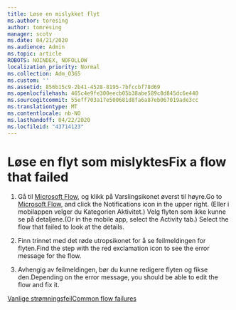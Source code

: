 ```yaml
---
title: Løse en mislykket flyt
ms.author: toresing
author: tomresing
manager: scotv
ms.date: 04/21/2020
ms.audience: Admin
ms.topic: article
ROBOTS: NOINDEX, NOFOLLOW
localization_priority: Normal
ms.collection: Adm_O365
ms.custom: ''
ms.assetid: 856b15c9-2b41-4528-8195-7bfccbf78d69
ms.openlocfilehash: 465c4e9fe300eecb05b38abe589c8d845dc6e440
ms.sourcegitcommit: 55eff703a17e500681d8fa6a87eb067019ade3cc
ms.translationtype: MT
ms.contentlocale: nb-NO
ms.lasthandoff: 04/22/2020
ms.locfileid: "43714123"
---
```

# <a name="fix-a-flow-that-failed"></a><span data-ttu-id="ffc5c-102">Løse en flyt som mislyktes</span><span class="sxs-lookup"><span data-stu-id="ffc5c-102">Fix a flow that failed</span></span>

1. <span data-ttu-id="ffc5c-103">Gå til [Microsoft Flow](https://flow.microsoft.com/), og klikk på Varslingsikonet øverst til høyre.</span><span class="sxs-lookup"><span data-stu-id="ffc5c-103">Go to [Microsoft Flow](https://flow.microsoft.com/), and click the Notifications icon in the upper right.</span></span> <span data-ttu-id="ffc5c-104">(Eller i mobilappen velger du Kategorien Aktivitet.) Velg flyten som ikke kunne se på detaljene.</span><span class="sxs-lookup"><span data-stu-id="ffc5c-104">(Or in the mobile app, select the Activity tab.) Select the flow that failed to look at the details.</span></span>
    
2. <span data-ttu-id="ffc5c-105">Finn trinnet med det røde utropsikonet for å se feilmeldingen for flyten.</span><span class="sxs-lookup"><span data-stu-id="ffc5c-105">Find the step with the red exclamation icon to see the error message for the flow.</span></span>
    
3. <span data-ttu-id="ffc5c-106">Avhengig av feilmeldingen, bør du kunne redigere flyten og fikse den.</span><span class="sxs-lookup"><span data-stu-id="ffc5c-106">Depending on the error message, you should be able to edit the flow and fix it.</span></span> 
    
[<span data-ttu-id="ffc5c-107">Vanlige strømningsfeil</span><span class="sxs-lookup"><span data-stu-id="ffc5c-107">Common flow failures</span></span>](https://go.microsoft.com/fwlink/?linkid=872110)
  

